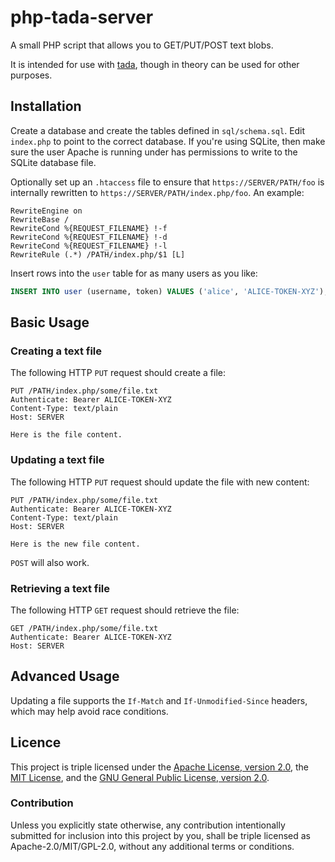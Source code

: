# php-tada-server

A small PHP script that allows you to GET/PUT/POST text blobs.

It is intended for use with [tada](https://github.com/tobyink/rust-tada),
though in theory can be used for other purposes.

## Installation

Create a database and create the tables defined in `sql/schema.sql`.
Edit `index.php` to point to the correct database. If you're using SQLite,
then make sure the user Apache is running under has permissions to write
to the SQLite database file.

Optionally set up an `.htaccess` file to ensure that `https://SERVER/PATH/foo`
is internally rewritten to `https://SERVER/PATH/index.php/foo`. An example:

```text
RewriteEngine on
RewriteBase /
RewriteCond %{REQUEST_FILENAME} !-f
RewriteCond %{REQUEST_FILENAME} !-d
RewriteCond %{REQUEST_FILENAME} !-l
RewriteRule (.*) /PATH/index.php/$1 [L]
```

Insert rows into the `user` table for as many users as you like:

```sql
INSERT INTO user (username, token) VALUES ('alice', 'ALICE-TOKEN-XYZ');
```

## Basic Usage

### Creating a text file

The following HTTP `PUT` request should create a file:

```text
PUT /PATH/index.php/some/file.txt
Authenticate: Bearer ALICE-TOKEN-XYZ
Content-Type: text/plain
Host: SERVER

Here is the file content.
```

### Updating a text file

The following HTTP `PUT` request should update the file with new content:

```text
PUT /PATH/index.php/some/file.txt
Authenticate: Bearer ALICE-TOKEN-XYZ
Content-Type: text/plain
Host: SERVER

Here is the new file content.
```

`POST` will also work.

### Retrieving a text file

The following HTTP `GET` request should retrieve the file:

```text
GET /PATH/index.php/some/file.txt
Authenticate: Bearer ALICE-TOKEN-XYZ
Host: SERVER
```

## Advanced Usage

Updating a file supports the `If-Match` and `If-Unmodified-Since` headers,
which may help avoid race conditions.

## Licence

This project is triple licensed under the [Apache License, version 2.0](http://www.apache.org/licenses/LICENSE-2.0), the [MIT License](http://opensource.org/licenses/MIT), and the [GNU General Public License, version 2.0](https://www.gnu.org/licenses/old-licenses/gpl-2.0.en.html).

### Contribution

Unless you explicitly state otherwise, any contribution intentionally submitted for inclusion into this project by you, shall be triple licensed as Apache-2.0/MIT/GPL-2.0, without any additional terms or conditions.
